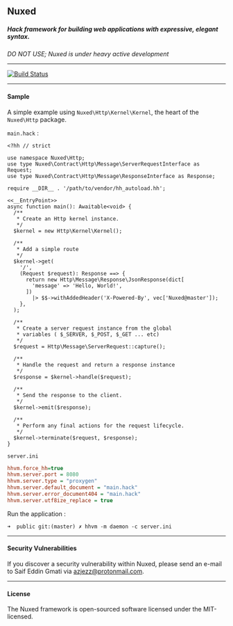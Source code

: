 ## Nuxed
##### Hack framework for building web applications with expressive, elegant syntax.

*DO NOT USE; Nuxed is under heavy active development*

---
[![Build Status](https://travis-ci.org/nuxed/framework.svg?branch=master)](https://travis-ci.org/nuxed/framework)

---
#### Sample

A simple example using `Nuxed\Http\Kernel\Kernel`, the heart of the `Nuxed\Http` package.

`main.hack` :
```hack
<?hh // strict

use namespace Nuxed\Http;
use type Nuxed\Contract\Http\Message\ServerRequestInterface as Request;
use type Nuxed\Contract\Http\Message\ResponseInterface as Response;

require __DIR__ . '/path/to/vendor/hh_autoload.hh';

<<__EntryPoint>>
async function main(): Awaitable<void> {
  /**
   * Create an Http kernel instance.
   */
  $kernel = new Http\Kernel\Kernel();

  /**
   * Add a simple route
   */
  $kernel->get(
    '/',
    (Request $request): Response ==> {
      return new Http\Message\Response\JsonResponse(dict[
        'message' => 'Hello, World!',
      ])
        |> $$->withAddedHeader('X-Powered-By', vec['Nuxed@master']);
    },
  );

  /**
   * Create a server request instance from the global
   * variables ( $_SERVER, $_POST, $_GET ... etc)
   */
  $request = Http\Message\ServerRequest::capture();

  /**
   * Handle the request and return a response instance
   */
  $response = $kernel->handle($request);

  /**
   * Send the response to the client.
   */
  $kernel->emit($response);

  /**
   * Perform any final actions for the request lifecycle.
   */
  $kernel->terminate($request, $response);
}
```

`server.ini`
```ini
hhvm.force_hh=true
hhvm.server.port = 8080
hhvm.server.type = "proxygen"
hhvm.server.default_document = "main.hack"
hhvm.server.error_document404 = "main.hack"
hhvm.server.utf8ize_replace = true
```

Run the application :
```console
➜  public git:(master) ✗ hhvm -m daemon -c server.ini
```

---
#### Security Vulnerabilities
If you discover a security vulnerability within Nuxed, please send an e-mail to Saif Eddin Gmati via azjezz@protonmail.com.

---
#### License
The Nuxed framework is open-sourced software licensed under the MIT-licensed.